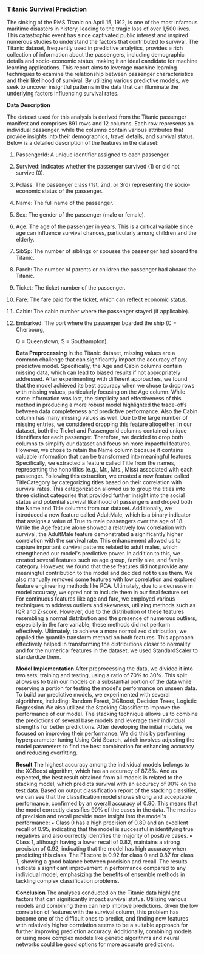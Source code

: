 ### **Titanic Survival Prediction**

The sinking of the RMS Titanic on April 15, 1912, is one of the most infamous maritime disasters
in history, leading to the tragic loss of over 1,500 lives. This catastrophic event has since captivated public interest and inspired numerous studies to understand the factors that contributed to survival.
The Titanic dataset, frequently used in predictive analytics, provides a rich collection of information about the passengers, including demographic details and socio-economic status, making it an ideal candidate for machine learning applications.
This report aims to leverage machine learning techniques to examine the relationship between passenger characteristics and their likelihood of survival. By utilizing various predictive models, we seek to uncover insightful patterns in the data that can illuminate the underlying factors influencing survival rates.

**Data Description**

The dataset used for this analysis is derived from the Titanic passenger manifest and comprises 891 rows and 12 columns. Each row represents an individual passenger, while the columns contain various attributes that provide insights into their demographics, travel details, and survival status. Below is a detailed description of the features in the dataset:

1. PassengerId: A unique identifier assigned to each passenger.

2. Survived: Indicates whether the passenger survived (1) or did not survive (0).

3. Pclass: The passenger class (1st, 2nd, or 3rd) representing the socio-economic status of the passenger.

4. Name: The full name of the passenger.

5. Sex: The gender of the passenger (male or female).

6. Age: The age of the passenger in years. This is a critical variable since age can influence survival chances, particularly among children and the elderly.

7. SibSp: The number of siblings or spouses the passenger had aboard the Titanic.

8. Parch: The number of parents or children the passenger had aboard the Titanic.

9. Ticket: The ticket number of the passenger.

10. Fare: The fare paid for the ticket, which can reflect economic status.

11. Cabin: The cabin number where the passenger stayed (if applicable).

12. Embarked: The port where the passenger boarded the ship (C = Cherbourg,

    Q = Queenstown, S = Southampton).

    **Data Preprocessing**
    In the Titanic dataset, missing values are a common challenge that can significantly impact the accuracy of any predictive model. Specifically, the Age and Cabin columns contain missing data, which can lead to biased results if not appropriately addressed.
    After experimenting with different approaches, we found that the model achieved its best accuracy when we chose to drop rows with missing values, particularly focusing on the Age column. While some information was lost, the simplicity and effectiveness of this method in producing a more robust model highlighted the trade-offs between data completeness and predictive performance. Also the Cabin column has many missing values as well. Due to the large number of missing entries, we considered dropping this feature altogether.
    In our dataset, both the Ticket and PassengerId columns contained unique identifiers for each passenger. 
    Therefore, we decided to drop both columns to simplify our dataset and focus on more impactful features.
    However, we chose to retain the Name column because it contains valuable information that can be transformed into meaningful features. Specifically, we extracted a feature called Title from the names, representing the honorifics (e.g., Mr., Mrs., Miss) associated with each passenger.
    Following this extraction, we created a new feature called TitleCategory by categorizing titles based on their correlation with survival rates. This categorization allowed us to group the titles into three distinct categories that provided further insight into the social status and potential survival likelihood of passengers and droped both the Name and Title columns from our dataset.
    Additionally, we introduced a new feature called AdultMale, which is a binary indicator that assigns a value of True to male passengers over the age of 18. While the Age feature alone showed a relatively low correlation with survival, the AdultMale feature demonstrated a significantly higher correlation with the survival rate. This enhancement allowed us to capture important survival patterns related to adult males, which strengthened our model's predictive power.
    In addition to this, we created several features such as age group, family size, and family category.
    However, we found that these features did not provide any meaningful contribution to the model and decided not to use them. We also manually removed some features with low correlation and explored feature engineering methods like PCA. Ultimately, due to a decrease in model accuracy, we opted not to include them in our final feature set.
    For continuous features like age and fare, we employed various techniques to address outliers and skewness, utilizing methods such as IQR and Z-score. However, due to the distribution of these features resembling a normal distribution and the presence of numerous outliers, especially in the fare variable, these methods did not perform effectively.
    Ultimately, to achieve a more normalized distribution, we applied the quantile transform method on both features. This approach effectively helped in transforming the distributions closer to normality and for the numerical features in the dataset, we used StandardScaler to standardize them.

    **Model Implementation**
    After preprocessing the data, we divided it into two sets: training and testing, using a ratio of 70% to 30%. This split allows us to train our models on a substantial portion of the data while reserving a portion for testing the model's performance on unseen data.
    To build our predictive models, we experimented with several algorithms, including: Random Forest, XGBoost, Decision Trees, Logistic Regression We also utilized the Stacking Classifier to improve the performance of our model. The stacking technique allows us to combine the predictions of several base models and leverage their individual strengths for better predictions.
    After developing the initial models, we focused on improving their performance. We did this by performing hyperparameter tuning Using Grid Search, which involves adjusting the model parameters to find the best combination for enhancing accuracy and reducing overfitting.

    **Result**
    The highest accuracy among the individual models belongs to the XGBoost algorithm, which has an accuracy of 87.8%.
    And as expected, the best result obtained from all models is related to the stacking model, which predicts survival with an accuracy of 90% on the test data.
    Based on output classification report of the stacking classifier, we can see that the classification model shows strong and acceptable performance, confirmed by an overall accuracy of 0.90. This means that the model correctly classifies 90% of the cases in the data. The metrics of precision and recall provide more insight into the model's performance:
    • Class 0 has a high precision of 0.89 and an excellent recall of 0.95, indicating that the model is successful in identifying true negatives and also correctly identifies the majority of positive cases.
    • Class 1, although having a lower recall of 0.82, maintains a strong precision of 0.92, indicating that the model has high accuracy when predicting this class.
    The F1 score is 0.92 for class 0 and 0.87 for class 1, showing a good balance between precision and recall.
    The results indicate a significant improvement in performance compared to any individual model, emphasizing the benefits of ensemble methods in tackling complex classification problems.

    **Conclusion**
    The analyses conducted on the Titanic data highlight factors that can significantly impact survival status.
    Utilizing various models and combining them can help improve predictions. Given the low correlation of features with the survival column, this problem has become one of the difficult ones to predict, and finding new features with relatively higher correlation seems to be a suitable approach for further improving prediction accuracy. Additionally, combining models or using more complex models like genetic algorithms and neural networks could be good options for more accurate predictions.